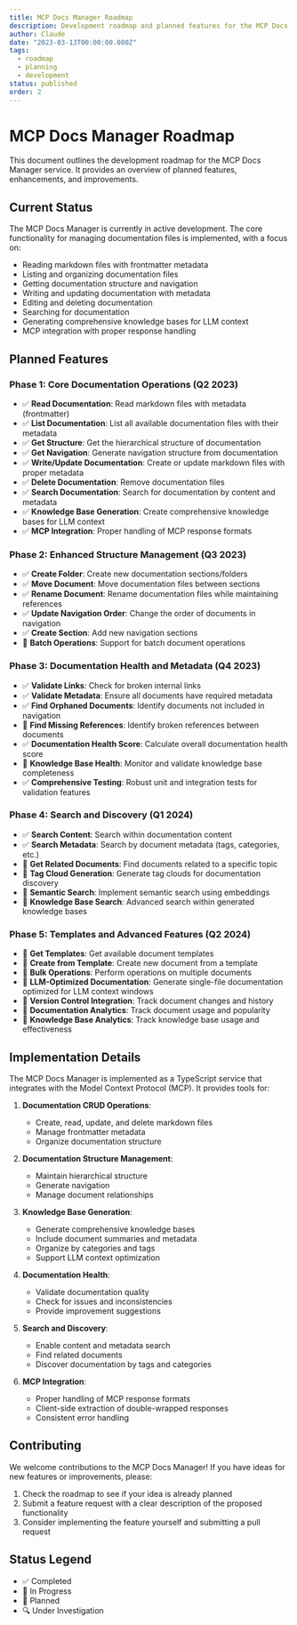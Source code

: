 ```yaml
---
title: MCP Docs Manager Roadmap
description: Development roadmap and planned features for the MCP Docs Manager
author: Claude
date: "2023-03-13T00:00:00.000Z"
tags:
  - roadmap
  - planning
  - development
status: published
order: 2
---
```


# MCP Docs Manager Roadmap

This document outlines the development roadmap for the MCP Docs Manager service. It provides an overview of planned features, enhancements, and improvements.

## Current Status

The MCP Docs Manager is currently in active development. The core functionality for managing documentation files is implemented, with a focus on:

- Reading markdown files with frontmatter metadata
- Listing and organizing documentation files
- Getting documentation structure and navigation
- Writing and updating documentation with metadata
- Editing and deleting documentation
- Searching for documentation
- Generating comprehensive knowledge bases for LLM context
- MCP integration with proper response handling

## Planned Features

### Phase 1: Core Documentation Operations (Q2 2023)

- ✅ **Read Documentation**: Read markdown files with metadata (frontmatter)
- ✅ **List Documentation**: List all available documentation files with their metadata
- ✅ **Get Structure**: Get the hierarchical structure of documentation
- ✅ **Get Navigation**: Generate navigation structure from documentation
- ✅ **Write/Update Documentation**: Create or update markdown files with proper metadata
- ✅ **Delete Documentation**: Remove documentation files
- ✅ **Search Documentation**: Search for documentation by content and metadata
- ✅ **Knowledge Base Generation**: Create comprehensive knowledge bases for LLM context
- ✅ **MCP Integration**: Proper handling of MCP response formats

### Phase 2: Enhanced Structure Management (Q3 2023)

- ✅ **Create Folder**: Create new documentation sections/folders
- ✅ **Move Document**: Move documentation files between sections
- ✅ **Rename Document**: Rename documentation files while maintaining references
- ✅ **Update Navigation Order**: Change the order of documents in navigation
- ✅ **Create Section**: Add new navigation sections
- 📅 **Batch Operations**: Support for batch document operations

### Phase 3: Documentation Health and Metadata (Q4 2023)

- ✅ **Validate Links**: Check for broken internal links
- ✅ **Validate Metadata**: Ensure all documents have required metadata
- ✅ **Find Orphaned Documents**: Identify documents not included in navigation
- 📅 **Find Missing References**: Identify broken references between documents
- ✅ **Documentation Health Score**: Calculate overall documentation health score
- 📅 **Knowledge Base Health**: Monitor and validate knowledge base completeness
- ✅ **Comprehensive Testing**: Robust unit and integration tests for validation features

### Phase 4: Search and Discovery (Q1 2024)

- ✅ **Search Content**: Search within documentation content
- ✅ **Search Metadata**: Search by document metadata (tags, categories, etc.)
- 📅 **Get Related Documents**: Find documents related to a specific topic
- 📅 **Tag Cloud Generation**: Generate tag clouds for documentation discovery
- 📅 **Semantic Search**: Implement semantic search using embeddings
- 📅 **Knowledge Base Search**: Advanced search within generated knowledge bases

### Phase 5: Templates and Advanced Features (Q2 2024)

- 📅 **Get Templates**: Get available document templates
- 📅 **Create from Template**: Create new document from a template
- 📅 **Bulk Operations**: Perform operations on multiple documents
- 🔄 **LLM-Optimized Documentation**: Generate single-file documentation optimized for LLM context windows
- 📅 **Version Control Integration**: Track document changes and history
- 📅 **Documentation Analytics**: Track document usage and popularity
- 📅 **Knowledge Base Analytics**: Track knowledge base usage and effectiveness

## Implementation Details

The MCP Docs Manager is implemented as a TypeScript service that integrates with the Model Context Protocol (MCP). It provides tools for:

1. **Documentation CRUD Operations**:

   - Create, read, update, and delete markdown files
   - Manage frontmatter metadata
   - Organize documentation structure

2. **Documentation Structure Management**:

   - Maintain hierarchical structure
   - Generate navigation
   - Manage document relationships

3. **Knowledge Base Generation**:

   - Generate comprehensive knowledge bases
   - Include document summaries and metadata
   - Organize by categories and tags
   - Support LLM context optimization

4. **Documentation Health**:

   - Validate documentation quality
   - Check for issues and inconsistencies
   - Provide improvement suggestions

5. **Search and Discovery**:

   - Enable content and metadata search
   - Find related documents
   - Discover documentation by tags and categories

6. **MCP Integration**:
   - Proper handling of MCP response formats
   - Client-side extraction of double-wrapped responses
   - Consistent error handling

## Contributing

We welcome contributions to the MCP Docs Manager! If you have ideas for new features or improvements, please:

1. Check the roadmap to see if your idea is already planned
2. Submit a feature request with a clear description of the proposed functionality
3. Consider implementing the feature yourself and submitting a pull request

## Status Legend

- ✅ Completed
- 🔄 In Progress
- 📅 Planned
- 🔍 Under Investigation

